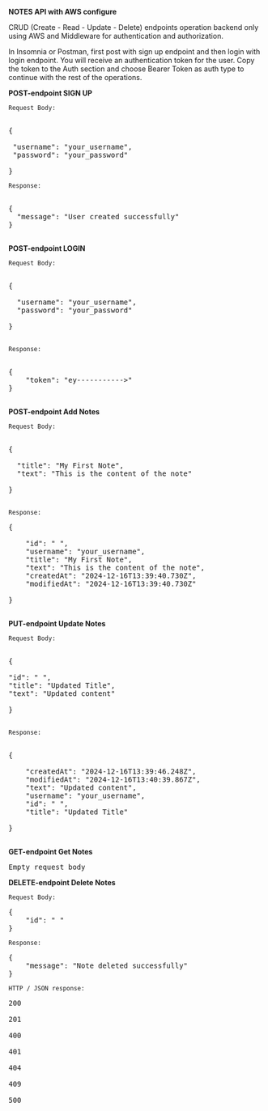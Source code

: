 **NOTES API with AWS configure**

CRUD (Create - Read - Update - Delete) endpoints operation backend only using AWS and Middleware for authentication and authorization.

In Insomnia or Postman, first post with sign up endpoint and then login with login endpoint. You will receive an authentication token for the user. 
Copy the token to the Auth section and choose Bearer Token as auth type to continue with the rest of the operations.

**POST-endpoint SIGN UP**

`Request Body:`

<pre>

{
	
 "username": "your_username",
 "password": "your_password"
	
} 
</pre>



`Response:`

<pre>

{
  "message": "User created successfully"	
}

</pre>

**POST-endpoint LOGIN**

`Request Body:`

<pre>

{
	
  "username": "your_username",
  "password": "your_password"
	
}

</pre>

`Response:`

<pre>
	
{
	"token": "ey----------->"
}

</pre>

**POST-endpoint Add Notes**

`Request Body:`

<pre>

{
	
  "title": "My First Note",
  "text": "This is the content of the note"
	
}

</pre>

`Response:`

<pre>
{
	
	"id": " ",
	"username": "your_username",
	"title": "My First Note",
	"text": "This is the content of the note",
	"createdAt": "2024-12-16T13:39:40.730Z",
	"modifiedAt": "2024-12-16T13:39:40.730Z"
	
}

</pre>

**PUT-endpoint Update Notes**

`Request Body:`

<pre>
	
{ 

"id": "	", 
"title": "Updated Title", 
"text": "Updated content" 
	
}

</pre>

`Response:`

<pre>

{
	
	"createdAt": "2024-12-16T13:39:46.248Z",
	"modifiedAt": "2024-12-16T13:40:39.867Z",
	"text": "Updated content",
	"username": "your_username",
	"id": " ",
	"title": "Updated Title"
	
}

</pre>
	
**GET-endpoint Get Notes**

<pre>Empty request body </pre>


**DELETE-endpoint Delete Notes**

`Request Body:`
<pre>
{ 
	"id": " "
}
</pre>

`Response:`
<pre>
{
	"message": "Note deleted successfully"
}
</pre>

`HTTP / JSON response:`
<pre>
200 <br>
201 <br>
400 <br>
401 <br>
404 <br>
409 <br>
500 <br>
</pre>



